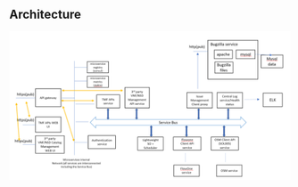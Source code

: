 

## Architecture

[![Openslice  architecture](../images/architecture.png)](../images/architecture.png)
